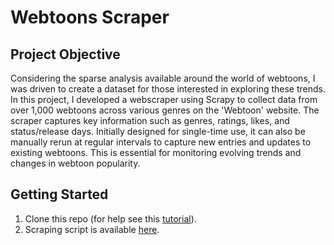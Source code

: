 # Webtoons Scraper

## Project Objective

Considering the sparse analysis available around the world of webtoons, I was driven to create a dataset for those interested in exploring these trends. In this project, I developed a webscraper using Scrapy to collect data from over 1,000 webtoons across various genres on the 'Webtoon' website. The scraper captures key information such as genres, ratings, likes, and status/release days. Initially designed for single-time use, it can also be manually rerun at regular intervals to capture new entries and updates to existing webtoons. This is essential for monitoring evolving trends and changes in webtoon popularity.

## Getting Started

1. Clone this repo (for help see this [tutorial](https://help.github.com/articles/cloning-a-repository/)).  
2. Scraping script is available [here](https://github.com/khinydnlin/car_auction_price_predictions/blob/main/Car%20Auction%20Price%20Predictions.ipynb).
